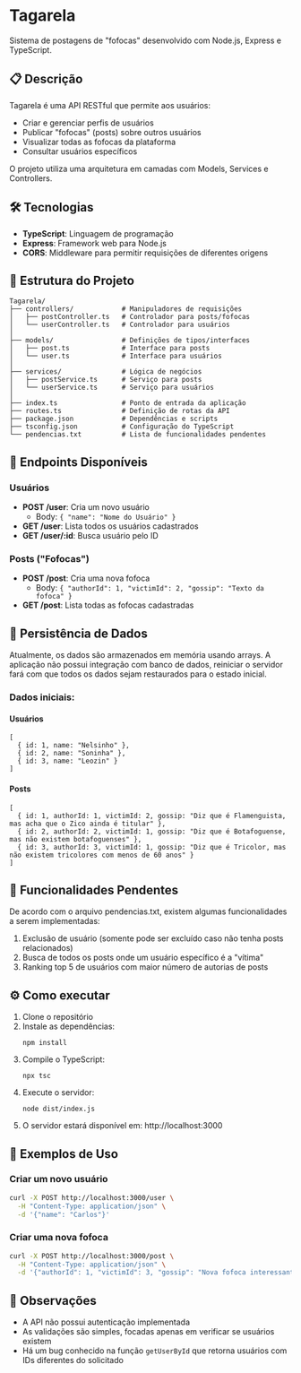 # Tagarela

Sistema de postagens de "fofocas" desenvolvido com Node.js, Express e TypeScript.

## 📋 Descrição

Tagarela é uma API RESTful que permite aos usuários:
- Criar e gerenciar perfis de usuários
- Publicar "fofocas" (posts) sobre outros usuários
- Visualizar todas as fofocas da plataforma
- Consultar usuários específicos

O projeto utiliza uma arquitetura em camadas com Models, Services e Controllers.

## 🛠️ Tecnologias

- **TypeScript**: Linguagem de programação
- **Express**: Framework web para Node.js
- **CORS**: Middleware para permitir requisições de diferentes origens

## 📁 Estrutura do Projeto

```
Tagarela/
├── controllers/            # Manipuladores de requisições
│   ├── postController.ts   # Controlador para posts/fofocas
│   └── userController.ts   # Controlador para usuários
│
├── models/                 # Definições de tipos/interfaces
│   ├── post.ts             # Interface para posts
│   └── user.ts             # Interface para usuários
│
├── services/               # Lógica de negócios
│   ├── postService.ts      # Serviço para posts
│   └── userService.ts      # Serviço para usuários
│
├── index.ts                # Ponto de entrada da aplicação
├── routes.ts               # Definição de rotas da API
├── package.json            # Dependências e scripts
├── tsconfig.json           # Configuração do TypeScript
└── pendencias.txt          # Lista de funcionalidades pendentes
```

## 🚀 Endpoints Disponíveis

### Usuários
- **POST /user**: Cria um novo usuário
  - Body: `{ "name": "Nome do Usuário" }`
- **GET /user**: Lista todos os usuários cadastrados
- **GET /user/:id**: Busca usuário pelo ID

### Posts ("Fofocas")
- **POST /post**: Cria uma nova fofoca
  - Body: `{ "authorId": 1, "victimId": 2, "gossip": "Texto da fofoca" }`
- **GET /post**: Lista todas as fofocas cadastradas

## 💾 Persistência de Dados

Atualmente, os dados são armazenados em memória usando arrays. 
A aplicação não possui integração com banco de dados, reiniciar o servidor fará com que todos os dados sejam restaurados para o estado inicial.

### Dados iniciais:

#### Usuários
```
[
  { id: 1, name: "Nelsinho" },
  { id: 2, name: "Soninha" },
  { id: 3, name: "Leozin" }
]
```

#### Posts
```
[
  { id: 1, authorId: 1, victimId: 2, gossip: "Diz que é Flamenguista, mas acha que o Zico ainda é titular" },
  { id: 2, authorId: 2, victimId: 1, gossip: "Diz que é Botafoguense, mas não existem botafoguenses" },
  { id: 3, authorId: 3, victimId: 1, gossip: "Diz que é Tricolor, mas não existem tricolores com menos de 60 anos" }
]
```

## 🚧 Funcionalidades Pendentes

De acordo com o arquivo pendencias.txt, existem algumas funcionalidades a serem implementadas:

1. Exclusão de usuário (somente pode ser excluído caso não tenha posts relacionados)
2. Busca de todos os posts onde um usuário específico é a "vítima"
3. Ranking top 5 de usuários com maior número de autorias de posts

## ⚙️ Como executar

1. Clone o repositório
2. Instale as dependências:
   ```
   npm install
   ```
3. Compile o TypeScript:
   ```
   npx tsc
   ```
4. Execute o servidor:
   ```
   node dist/index.js
   ```
5. O servidor estará disponível em: http://localhost:3000

## 🧪 Exemplos de Uso

### Criar um novo usuário
```bash
curl -X POST http://localhost:3000/user \
  -H "Content-Type: application/json" \
  -d '{"name": "Carlos"}'
```

### Criar uma nova fofoca
```bash
curl -X POST http://localhost:3000/post \
  -H "Content-Type: application/json" \
  -d '{"authorId": 1, "victimId": 3, "gossip": "Nova fofoca interessante sobre alguém"}'
```

## 📝 Observações

- A API não possui autenticação implementada
- As validações são simples, focadas apenas em verificar se usuários existem
- Há um bug conhecido na função `getUserById` que retorna usuários com IDs diferentes do solicitado 